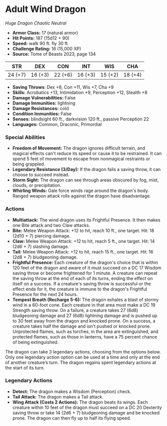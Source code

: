 # Adult Wind Dragon

*Huge* *Dragon* *Chaotic Neutral*

- **Armor Class:** 17 (natural armor)
- **Hit Points:** 187 (15d12 + 90)
- **Speed:** walk 90 ft. fly 30 ft.
- **Challenge Rating:** 16 (15,000 XP)
- **Source:** Tome of Beasts 2023, page 134

| STR | DEX | CON | INT | WIS | CHA |
| --- | --- | --- | --- | --- | --- |
| 24 (+7) | 16 (+3) | 22 (+6) | 16 (+3) | 15 (+2) | 18 (+4) |

- **Saving Throws**: Dex +8, Con +11, Wis +7, Cha +9
- **Skills:** Acrobatics +13, Intimidation +9, Perception +12, Stealth +8
- **Damage Vulnerabilities:** False
- **Damage Immunities:** lightning
- **Damage Resistances:** cold
- **Condition Immunities:** False
- **Senses:** blindsight 60 ft., darkvision 120 ft., passive Perception 22
- **Languages:** Common, Draconic, Primordial

### Special Abilities

- **Freedom of Movement:** The dragon ignores difficult terrain, and magical effects can't reduce its speed or cause it to be restrained. It can spend 5 feet of movement to escape from nonmagical restraints or being grappled.
- **Legendary Resistance (3/Day):** If the dragon fails a saving throw, it can choose to succeed instead.
- **Storm Sight:** The dragon can see through areas obscured by fog, mist, clouds, or precipitation.
- **Whirling Winds:** Gale force winds rage around the dragon's body. Ranged weapon attack rolls against the dragon have disadvantage.

### Actions

- **Multiattack:** The wind dragon uses its Frightful Presence. It then makes one Bite attack and two Claw attacks.
- **Bite:** Melee Weapon Attack: +12 to hit, reach 10 ft., one target. Hit: 18 (2d10 + 7) piercing damage.
- **Claw:** Melee Weapon Attack: +12 to hit, reach 5 ft., one target. Hit: 14 (2d6 + 7) slashing damage.
- **Tail:** Melee Weapon Attack: +12 to hit, reach 15 ft., one target. Hit: 16 (2d8 + 7) bludgeoning damage.
- **Frightful Presence:** Each creature of the dragon's choice that is within 120 feet of the dragon and aware of it must succeed on a DC 17 Wisdom saving throw or become frightened for 1 minute. A creature can repeat the saving throw at the end of each of its turns, ending the effect on itself on a success. If a creature's saving throw is successful or the effect ends for it, the creature is immune to the dragon's Frightful Presence for the next 24 hours.
- **Tempest Breath (Recharge 5-6):** The dragon exhales a blast of stormy wind in a 60-foot cone. Each creature in that area must make a DC 19 Strength saving throw. On a failure, a creature takes 27 (6d8) bludgeoning damage and 27 (6d8) lightning damage and is pushed up to 30 feet away from the dragon and knocked prone. On a success, a creature takes half the damage and isn't pushed or knocked prone. Unprotected flames, such as torches, in the area are extinguished, and protected flames, such as those in lanterns, have a 75 percent chance of being extinguished.

The dragon can take 3 legendary actions, choosing from the options below. Only one legendary action option can be used at a time and only at the end of another creature’s turn. The dragon regains spent legendary actions at the start of its turn.

### Legendary Actions

- **Detect:** The dragon makes a Wisdom (Perception) check.
- **Tail Attack:** The dragon makes a Tail attack.
- **Wing Attack (Costs 2 Actions):** The dragon beats its wings. Each creature within 10 feet of the dragon must succeed on a DC 20 Dexterity saving throw or take 14 (2d6 + 7) bludgeoning damage and be knocked prone. The dragon can then fly up to half its flying speed.
